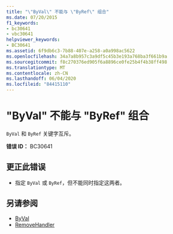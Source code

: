 ```yaml
---
title: "\"ByVal\" 不能与 \"ByRef\" 组合"
ms.date: 07/20/2015
f1_keywords:
- bc30641
- vbc30641
helpviewer_keywords:
- BC30641
ms.assetid: 6f9db6c3-7b88-407e-a258-a0a998ac5622
ms.openlocfilehash: 34a7a8b957c3a9df5c45b3e193a768ba3f661b9a
ms.sourcegitcommit: f8c270376ed905f6a8896ce0fe25b4f4b38ff498
ms.translationtype: MT
ms.contentlocale: zh-CN
ms.lasthandoff: 06/04/2020
ms.locfileid: "84415110"
---
```

# <a name="byval-and-byref-cannot-be-combined"></a>"ByVal" 不能与 "ByRef" 组合
`ByVal` 和 `ByRef` 关键字互斥。  
  
 **错误 ID：** BC30641  
  
## <a name="to-correct-this-error"></a>更正此错误  
  
- 指定 `ByVal` 或 `ByRef`，但不能同时指定这两者。  
  
## <a name="see-also"></a>另请参阅

- [ByVal](../language-reference/modifiers/byval.md)
- [RemoveHandler](../language-reference/modifiers/byref.md)
